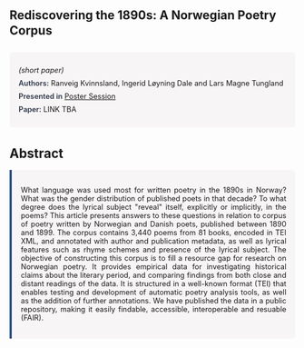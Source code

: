 
<style>    
    h2 {
        margin-top: 0;
        margin-bottom: 1.5rem;
        line-height: 1.3;
    }
    
    h3 {
        margin-top: 2rem;
        margin-bottom: 1rem;
        font-size: 1.4rem;
        font-weight:bold;
    }
    
    .metadata {
        background-color: rgba(96,24,67,0.03);
        padding: 1rem;
        font-size:0.8rem;
        border-radius: 6px;
        margin-bottom: 2rem;
    }
    
    .metadata p {
        margin: 0.5rem 0;
    }
    
    .abstract {
        text-align: justify;
        font-size:0.8rem;
        padding: 1rem;
        background-color: rgba(96,24,67,0.03);
        border-left: 4px solid #2c5282;
        border-radius: 0 6px 6px 0;
    }
    
    strong {
        color: #2d3748;
        font-weight: 600;
    }
</style>
<main role="main">
<h2>Rediscovering the 1890s: A Norwegian Poetry Corpus</h2>

<section class="metadata">
<p style='font-size:0.8rem'><i>(short paper)</i></p>
<p><strong>Authors:</strong> Ranveig Kvinnsland, Ingerid Løyning Dale and Lars Magne Tungland</p>
<p><strong>Presented in</strong> <a href="/programme/#postersession">Poster Session</a></p>
<p><strong>Paper:</strong> LINK TBA</p>
</section>

<section>
<h3>Abstract</h3>
<div class="abstract">
<p>What language was used most for written poetry in the 1890s in Norway? What was the gender distribution of published poets in that decade?   To what degree does the lyrical subject "reveal" itself, explicitly or implicitly, in the poems? This article presents answers to these questions in relation to corpus of poetry written by Norwegian and Danish poets, published between 1890 and 1899.   The corpus contains 3,440 poems from 81 books, encoded in TEI XML, and annotated with author and publication metadata, as well as lyrical features such as rhyme schemes and presence of the lyrical subject.   The objective of constructing this corpus is to fill a resource gap for research on Norwegian poetry. It provides empirical data for investigating historical claims about the literary period, and comparing findings from both close and distant readings of the data. It is structured in a well-known format (TEI) that enables testing and development of automatic poetry analysis tools, as well as the addition of further annotations. We have published the data in a public repository, making it easily findable, accessible, interoperable and resuable (FAIR).</p>
</div>
</section>
</main>